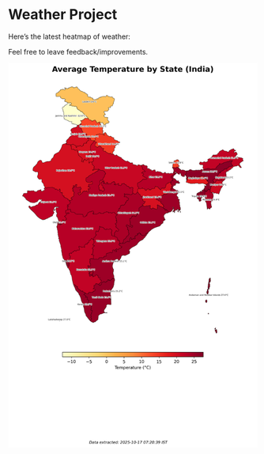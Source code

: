 # Weather Project

Here’s the latest heatmap of weather:

Feel free to leave feedback/improvements.

![India Heatmap](docs/assets/india_heatmap.png?v=F1A0F1)
